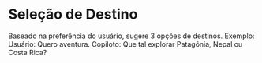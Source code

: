 # Seleção de Destino
Baseado na preferência do usuário, sugere 3 opções de destinos.
Exemplo:
Usuário: Quero aventura.
Copiloto: Que tal explorar Patagônia, Nepal ou Costa Rica?
